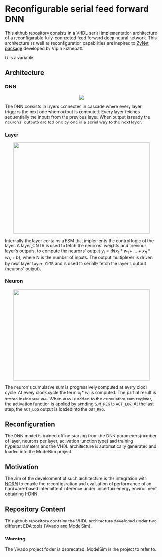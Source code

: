 # Reconfigurable serial feed forward DNN 

This github repository consists in a VHDL serial implementation architecture of a reconfigurable fully-connected feed forward deep neural network. This architecture as well as reconfiguration capabilities are inspired to [ZyNet package](https://github.com/dsdnu/zynet) developed by Vipin Kizhepatt.

$U$ is a variable

## Architecture

### DNN

<p align="center">
  <img src="https://user-images.githubusercontent.com/59066474/232442895-ab4b8096-580c-46d0-b9fb-fe4f73eac094.png")>
</p>

The DNN consists in layers connected in cascade where every layer triggers the next one when output is computed. Every layer fetches sequentially the inputs from the previous layer. When output is ready the neurons' outputs are fed one by one in a serial way to the next layer.

### Layer 

<p align="center">
  <img width=450 height= 300 src="https://user-images.githubusercontent.com/59066474/232455580-3a3446b1-cfdd-4f84-8f30-046f099fb84e.png")>
</p>

Internally the layer contains a FSM that implements the control logic of the layer. A layer_CNTR is used to fetch the neurons' weights and previous layer's outputs, to compute the neurons' output $y_{i}=\Phi (x_{1}*w_{1}+ ... +x_{N}*w_{N}+b)$, where N is the number of inputs. The output multiplexer is driven by next layer `layer_CNTR` and is used to serially fetch the layer's output (neurons' output).

### Neuron

<p align="center">
  <img width=450 height= 300 src="https://user-images.githubusercontent.com/59066474/232451931-7209292f-e392-493b-9907-42add37aeb18.png")>
</p>

The neuron's cumulative sum is progressively computed at every clock cycle. At every clock cycle the term $x_i*w_i$ is computed. The partial result is stored inside `SUM_REG`. When `BIAS` is added to the cumulative sum register, the activation function is applied by sending `SUM_REG` to `ACT_LOG`. At the last step, the `ACT_LOG` output is loadedinto the `OUT_REG`.

## Reconfiguration

The DNN model is trained offline starting from the DNN parameters(number of layer, neurons per layer, activation function type) and training hyperparameters and the VHDL architecture is automatically generated and loaded into the ModelSim project.

## Motivation

The aim of the development of such architecture is the integration with [NORM](https://github.com/simoneruffini/NORM) to enable the reconfiguration and evaluation of performance of an hardware-based intermittent inference under uncertain energy environment obtaining [I-DNN](https://github.com/Acefrrag/I-DNN).

## Repository Content

This github repository contains the VHDL architecture developed under two different EDA tools (Vivado and ModelSim).

### Warning
The Vivado project folder is deprecated. ModelSim is the project to refer to.
